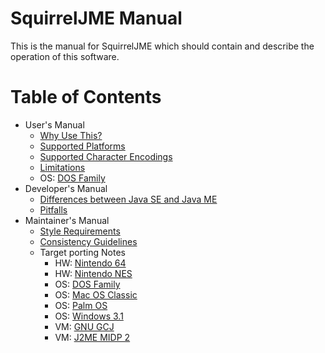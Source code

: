 # SquirrelJME Manual

This is the manual for SquirrelJME which should contain and describe the
operation of this software.

# Table of Contents

 * User's Manual
   * [Why Use This?](user/why.mkd)
   * [Supported Platforms](user/platforms.mkd)
   * [Supported Character Encodings](user/encodings.mkd)
   * [Limitations](user/limits.mkd)
   * OS: [DOS Family](user/os_dos.mkd)
 * Developer's Manual
   * [Differences between Java SE and Java ME](developer/differences.mkd)
   * [Pitfalls](developer/pitfalls.mkd)
 * Maintainer's Manual
   * [Style Requirements](maintainer/style.mkd)
   * [Consistency Guidelines](maintainer/consistency.mkd)
   * Target porting Notes
     * HW: [Nintendo 64](maintainer/hw_n64.mkd)
     * HW: [Nintendo NES](maintainer/hw_nes.mkd)
     * OS: [DOS Family](maintainer/os_dos.mkd)
     * OS: [Mac OS Classic](maintainer/os_macos.mkd)
     * OS: [Palm OS](maintainer/os_palmos.mkd)
     * OS: [Windows 3.1](maintainer/os_win16.mkd)
     * VM: [GNU GCJ](maintainer/vm_gcj.mkd)
     * VM: [J2ME MIDP 2](maintainer/vm_midp.mkd)

